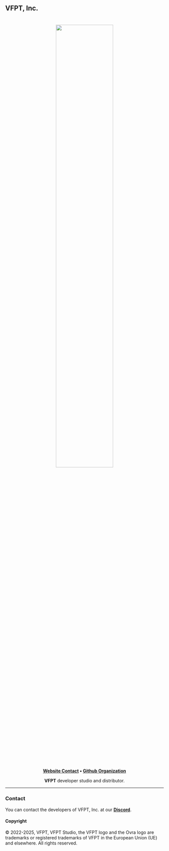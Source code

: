 ## VFPT, Inc.

<h1 align="center">
    <a href="https://github.com/VFPT" target="_blank">
        <img height="60%" width="60%" src=""><br>
    </a>
</h1>

<p align="center">
    <b><a href="http://localhost:3000/">Website Contact</a> • <a href="https://github.com/VFPT">Github Organization</a></b>
</p>

<p align="center">
   <b>VFPT</b> developer studio and distributor.
</p>

---

### Contact

You can contact the developers of VFPT, Inc. at our <b><a href="https://discord.com/invite/5AVuqph8d6">Discord</a></b>.

#### Copyright

© 2022-2025, VFPT, VFPT Studio, the VFPT logo and the Ovra logo are trademarks or registered 
trademarks of VFPT in the European Union (UE) and elsewhere. All rights reserved.
